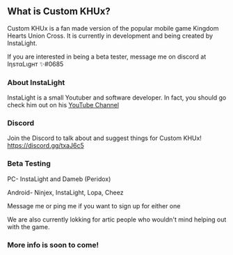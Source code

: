 ## What is Custom KHUx?

Custom KHUx is a fan made version of the popular mobile game Kingdom Hearts Union Cross. It is currently in development and being created by InstaLight.

If you are interested in being a beta tester, message me on discord at IηѕтαLιgнт ✨#0685


### About InstaLight

InstaLight is a small Youtuber and software developer. In fact, you should go check him out on his [YouTube Channel](https://www.youtube.com/channel/UCaPMIrGFUql7Me5W-6j-nMA?view_as=subscriber)


### Discord

Join the Discord to talk about and suggest things for Custom KHUx! https://discord.gg/txaJ6c5

### Beta Testing

PC- InstaLight and Dameb (Peridox)

Android- Ninjex, InstaLight, Lopa, Cheez

Message me or ping me if you want to sign up for either one

We are also currently lokking for artic people who wouldn't mind helping out with the game.



### More info is soon to come!
